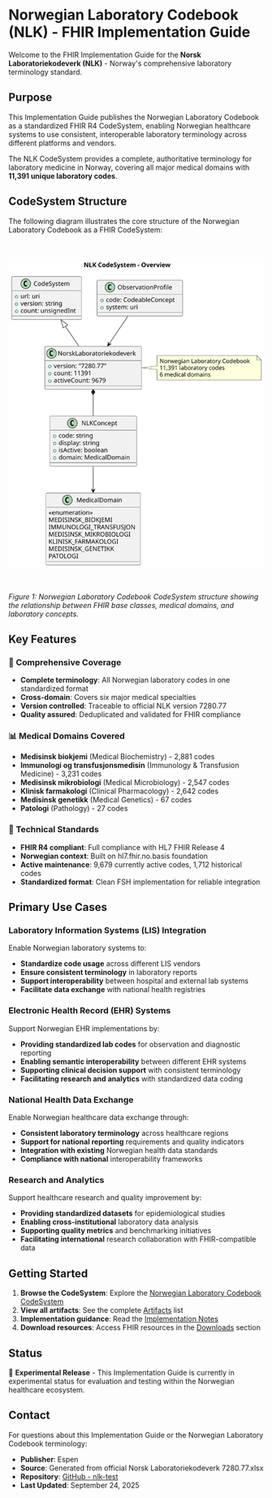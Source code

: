 # Norwegian Laboratory Codebook (NLK) - FHIR Implementation Guide

Welcome to the FHIR Implementation Guide for the **Norsk Laboratoriekodeverk (NLK)** - Norway's comprehensive laboratory terminology standard.

## Purpose

This Implementation Guide publishes the Norwegian Laboratory Codebook as a standardized FHIR R4 CodeSystem, enabling Norwegian healthcare systems to use consistent, interoperable laboratory terminology across different platforms and vendors.

The NLK CodeSystem provides a complete, authoritative terminology for laboratory medicine in Norway, covering all major medical domains with **11,391 unique laboratory codes**.

## CodeSystem Structure

The following diagram illustrates the core structure of the Norwegian Laboratory Codebook as a FHIR CodeSystem:

&nbsp;

![NLK CodeSystem Overview](nlk-overview.svg)

&nbsp;

*Figure 1: Norwegian Laboratory Codebook CodeSystem structure showing the relationship between FHIR base classes, medical domains, and laboratory concepts.*

## Key Features

### 🧬 Comprehensive Coverage

- **Complete terminology**: All Norwegian laboratory codes in one standardized format
- **Cross-domain**: Covers six major medical specialties
- **Version controlled**: Traceable to official NLK version 7280.77
- **Quality assured**: Deduplicated and validated for FHIR compliance

### 📊 Medical Domains Covered

- **Medisinsk biokjemi** (Medical Biochemistry) - 2,881 codes
- **Immunologi og transfusjonsmedisin** (Immunology & Transfusion Medicine) - 3,231 codes
- **Medisinsk mikrobiologi** (Medical Microbiology) - 2,547 codes
- **Klinisk farmakologi** (Clinical Pharmacology) - 2,642 codes
- **Medisinsk genetikk** (Medical Genetics) - 67 codes
- **Patologi** (Pathology) - 27 codes

### 🔧 Technical Standards

- **FHIR R4 compliant**: Full compliance with HL7 FHIR Release 4
- **Norwegian context**: Built on hl7.fhir.no.basis foundation
- **Active maintenance**: 9,679 currently active codes, 1,712 historical codes
- **Standardized format**: Clean FSH implementation for reliable integration

## Primary Use Cases

### Laboratory Information Systems (LIS) Integration

Enable Norwegian laboratory systems to:

- **Standardize code usage** across different LIS vendors
- **Ensure consistent terminology** in laboratory reports
- **Support interoperability** between hospital and external lab systems
- **Facilitate data exchange** with national health registries

### Electronic Health Record (EHR) Systems

Support Norwegian EHR implementations by:

- **Providing standardized lab codes** for observation and diagnostic reporting
- **Enabling semantic interoperability** between different EHR systems
- **Supporting clinical decision support** with consistent terminology
- **Facilitating research and analytics** with standardized data coding

### National Health Data Exchange

Enable Norwegian healthcare data exchange through:

- **Consistent laboratory terminology** across healthcare regions
- **Support for national reporting** requirements and quality indicators  
- **Integration with existing** Norwegian health data standards
- **Compliance with national** interoperability frameworks

### Research and Analytics

Support healthcare research and quality improvement by:

- **Providing standardized datasets** for epidemiological studies
- **Enabling cross-institutional** laboratory data analysis
- **Supporting quality metrics** and benchmarking initiatives
- **Facilitating international** research collaboration with FHIR-compatible data

## Getting Started

1. **Browse the CodeSystem**: Explore the [Norwegian Laboratory Codebook CodeSystem](CodeSystem-norsk-laboratoriekodeverk.html)
2. **View all artifacts**: See the complete [Artifacts](artifacts.html) list
3. **Implementation guidance**: Read the [Implementation Notes](implementation.html)
4. **Download resources**: Access FHIR resources in the [Downloads](downloads.html) section

## Status

🚧 **Experimental Release** - This Implementation Guide is currently in experimental status for evaluation and testing within the Norwegian healthcare ecosystem.

## Contact

For questions about this Implementation Guide or the Norwegian Laboratory Codebook terminology:

- **Publisher**: Espen
- **Source**: Generated from official Norsk Laboratoriekodeverk 7280.77.xlsx
- **Repository**: [GitHub - nlk-test](https://github.com/rockphotog/)
- **Last Updated**: September 24, 2025
